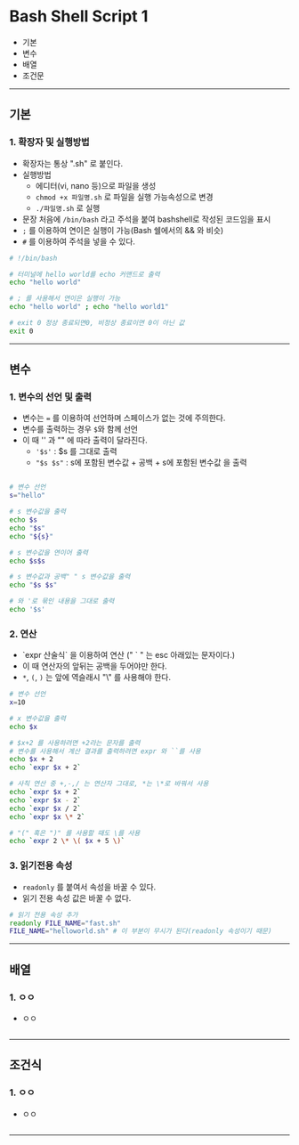 # Bash Shell Script 1
  - 기본
  - 변수
  - 배열
  - 조건문

---

## 기본
  ### 1. 확장자 및 실행방법
  - 확장자는 통상 ".sh" 로 붙인다.
  - 실행방법
    - 에디터(vi, nano 등)으로 파일을 생성
    - `chmod +x 파일명.sh` 로 파일을 실행 가능속성으로 변경
    - `./파일명.sh` 로 실행
  - 문장 처음에 `/bin/bash` 라고 주석을 붙여 bashshell로 작성된 코드임을 표시
  - `;` 를 이용하여 연이은 실행이 가능(Bash 쉘에서의 && 와 비슷)
  - `#` 를 이용하여 주석을 넣을 수 있다.

  ```bash
  # !/bin/bash

  # 터미널에 hello world를 echo 커맨드로 출력
  echo "hello world"

  # ; 를 사용해서 연이은 실행이 가능
  echo "hello world" ; echo "hello world1"

  # exit 0 정상 종료되면0, 비정상 종료이면 0이 아닌 값
  exit 0
  ```

---

## 변수
  ### 1. 변수의 선언 및 출력
  - 변수는 `=` 를 이용하여 선언하며 스페이스가 없는 것에 주의한다.
  - 변수를 출력하는 경우 `$`와 함께 선언
  - 이 때 '' 과 "" 에 따라 출력이 달라진다.
    - `'$s'` : $s 를 그대로 출력
    - `"$s $s"` : s에 포함된 변수값 + 공백 + s에 포함된 변수값 을 출력

  ```bash

  # 변수 선언
  s="hello"

  # s 변수값을 출력
  echo $s
  echo "$s"
  echo "${s}"

  # s 변수값을 연이어 출력
  echo $s$s

  # s 변수값과 공백" " s 변수값을 출력
  echo "$s $s"

  # 와 '로 묶인 내용을 그대로 출력
  echo '$s'
  ```

  ### 2. 연산
  - \`expr 산술식\` 을 이용하여 연산 (" \` " 는 esc 아래있는 문자이다.)
  - 이 때 연산자의 앞뒤는 공백을 두어야만 한다.
  - `*`, `(`, `)` 는 앞에 역슬래시 "\\" 를 사용해야 한다.

  ```bash
  # 변수 선언
  x=10

  # x 변수값을 출력
  echo $x

  # $x+2 를 사용하려면 +2라는 문자를 출력
  # 변수를 사용해서 계산 결과를 출력하려면 expr 와 ``를 사용
  echo $x + 2
  echo `expr $x + 2`

  # 사칙 연산 중 +,-,/ 는 연산자 그대로, *는 \*로 바꿔서 사용
  echo `expr $x + 2`
  echo `expr $x - 2`
  echo `expr $x / 2`
  echo `expr $x \* 2`

  # "(" 혹은 ")" 를 사용할 때도 \를 사용
  echo `expr 2 \* \( $x + 5 \)`

  ```

  ### 3. 읽기전용 속성
  - `readonly` 를 붙여서 속성을 바꿀 수 있다.
  - 읽기 전용 속성 값은 바꿀 수 없다.

  ```bash
  # 읽기 전용 속성 추가
  readonly FILE_NAME="fast.sh"
  FILE_NAME="helloworld.sh" # 이 부분이 무시가 된다(readonly 속성이기 때문)

  ```
---

## 배열
  ### 1. ㅇㅇ
  - ㅇㅇ

  ```bash

  ```
---

## 조건식
  ### 1. ㅇㅇ
  - ㅇㅇ

  ```bash

  ```
---
